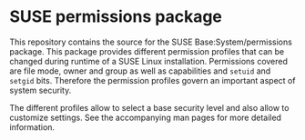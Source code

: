# SUSE permissions package

This repository contains the source for the SUSE Base:System/permissions
package. This package provides different permission profiles that can be
changed during runtime of a SUSE Linux installation. Permissions covered are
file mode, owner and group as well as capabilities and `setuid` and `setgid`
bits. Therefore the permission profiles govern an important aspect of system
security.

The different profiles allow to select a base security level and also allow to
customize settings. See the accompanying man pages for more detailed
information.

